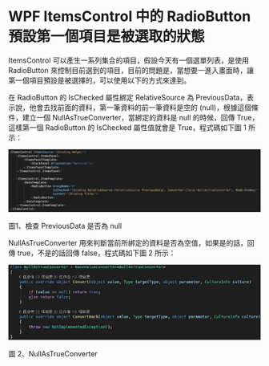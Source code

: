 # WPF ItemsControl 中的 RadioButton 預設第一個項目是被選取的狀態

ItemsControl 可以產生一系列集合的項目，假設今天有一個選單列表，是使用
RadioButton
來控制目前選到的項目，目前的問題是，當想要一進入畫面時，讓第一個項目預設是被選擇的，可以使用以下的方式來達到。

在 RadioButton 的 IsChecked 屬性綁定 RelativeSource 為
PreviousData，表示說，他會去找前面的資料，第一筆資料的前一筆資料是空的
(null)，根據這個條件，建立一個 NullAsTrueConverter，當綁定的資料是 null
的時候，回傳 True，這樣第一個 RadioButton 的 IsChecked 屬性值就會是
True，程式碼如下圖 1 所示：

![](./images/image1.png)

圖1、檢查 PreviousData 是否為 null

NullAsTrueConverter 用來判斷當前所綁定的資料是否為空值，如果是的話，回傳
true，不是的話回傳 false，程式碼如下圖 2 所示：

![](./images/image3.png)

圖 2、NullAsTrueConverter
